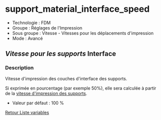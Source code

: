 # support_material_interface_speed

* Technologie : FDM
* Groupe : Réglages de l'Impression
* Sous groupe : Vitesse - Vitesses pour les déplacements d'impression
* Mode : Avancé

## *Vitesse pour les supports* Interface

### Description

Vitesse d'impression des couches d'interface des supports.

Si exprimée en pourcentage (par exemple 50%), elle sera calculée à partir de la [vitesse d'impression des supports](support_material_speed.md).

* Valeur par défaut : 100 %

[Retour Liste variables](variable_list.md)